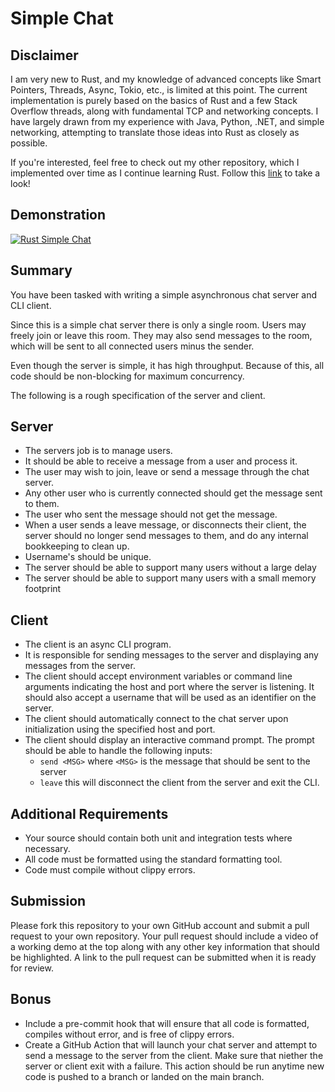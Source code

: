 # Simple Chat

## Disclaimer

I am very new to Rust, and my knowledge of advanced concepts like Smart Pointers, Threads, Async, Tokio, etc., is limited at this point. The current implementation is purely based on the basics of Rust and a few Stack Overflow threads, along with fundamental TCP and networking concepts. I have largely drawn from my experience with Java, Python, .NET, and simple networking, attempting to translate those ideas into Rust as closely as possible.

If you're interested, feel free to check out my other repository, which I implemented over time as I continue learning Rust. Follow this [link](https://github.com/Palash90/iron_learn) to take a look!

## Demonstration
[![Rust Simple Chat](https://i9.ytimg.com/vi_webp/241s5jh8eFM/mq2.webp?sqp=CLyk5bgG-oaymwEmCMACELQB8quKqQMa8AEB-AH-CYAC0AWKAgwIABABGGUgUSg9MA8=&rs=AOn4CLC3PWVqy3MzVHQp1bD3QsVf3reruA)](https://youtu.be/241s5jh8eFM)

## Summary

You have been tasked with writing a simple asynchronous chat server and CLI
client.

Since this is a simple chat server there is only a single room. Users may
freely join or leave this room. They may also send messages to the room, which
will be sent to all connected users minus the sender.

Even though the server is simple, it has high throughput. Because of this, all
code should be non-blocking for maximum concurrency.

The following is a rough specification of the server and client.

## Server

* The servers job is to manage users.
* It should be able to receive a message from a user and process it.
* The user may wish to join, leave or send a message through the chat server.
* Any other user who is currently connected should get the message sent to
them.
* The user who sent the message should not get the message.
* When a user sends a leave message, or disconnects their client, the server
should no longer send messages to them, and do any internal bookkeeping to 
clean up.
* Username's should be unique.
* The server should be able to support many users without a large delay
* The server should be able to support many users with a small memory footprint


## Client

* The client is an async CLI program.
* It is responsible for sending messages to the server and displaying any
messages from the server.
* The client should accept environment variables or command line arguments
indicating the host and port where the server is listening. It should also
accept a username that will be used as an identifier on the server.
* The client should automatically connect to the chat server upon 
initialization using the specified host and port.
* The client should display an interactive command prompt. The prompt should 
be able to handle the following inputs:
    * `send <MSG>`  where `<MSG>`  is the message that should be sent to the 
    server
    * `leave` this will disconnect the client from the server and exit the CLI.


## Additional Requirements

* Your source should contain both unit and integration tests where necessary.
* All code must be formatted using the standard formatting tool.
* Code must compile without clippy errors.

## Submission

Please fork this repository to your own GitHub account and submit a pull
request to your own repository. Your pull request should include a
video of a working demo at the top along with any other key information
that should be highlighted. A link to the pull request can be submitted when
it is ready for review.

## Bonus

* Include a pre-commit hook that will ensure that all code is formatted, compiles
without error, and is free of clippy errors.
* Create a GitHub Action that will launch your chat server and attempt to 
send a message to the server from the client. Make sure that niether the server
or client exit with a failure. This action should be run anytime new code
is pushed to a branch or landed on the main branch.
